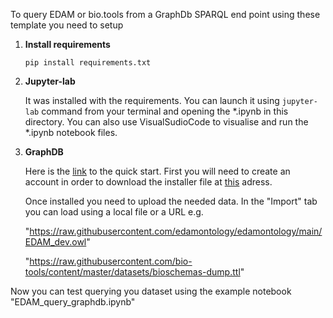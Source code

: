 To query EDAM or bio.tools from a GraphDb SPARQL end point using these template you need to setup

1) **Install requirements**
    ```
    pip install requirements.txt 
    ```

2) **Jupyter-lab**

    It was installed with the requirements. You can launch it using ```jupyter-lab```  command from your terminal and opening the *.ipynb in this directory.
    You can also use VisualSudioCode to visualise and run the *.ipynb notebook files.

3) **GraphDB**

    Here is the [link](https://graphdb.ontotext.com/documentation/10.0/quick-start-guide.html) to the quick start.
    First you will need to create an account in order to download the installer file at [this](https://www.ontotext.com/products/graphdb/download/) adress.

    Once installed you need to upload the needed data. In the "Import" tab you can load using a local file or a URL e.g. 
    
    "https://raw.githubusercontent.com/edamontology/edamontology/main/EDAM_dev.owl"
    
    "https://raw.githubusercontent.com/bio-tools/content/master/datasets/bioschemas-dump.ttl"

Now you can test querying you dataset using the example notebook "EDAM_query_graphdb.ipynb"
